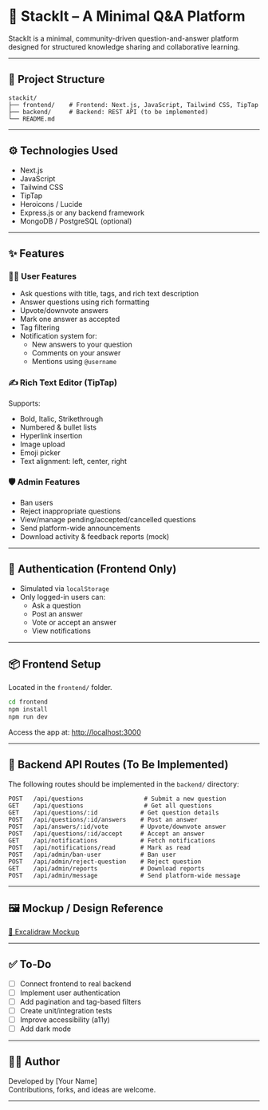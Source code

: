 # 🧠 StackIt – A Minimal Q&A Platform

StackIt is a minimal, community-driven question-and-answer platform designed for structured knowledge sharing and collaborative learning.

---

## 📁 Project Structure

```
stackit/
├── frontend/    # Frontend: Next.js, JavaScript, Tailwind CSS, TipTap
├── backend/     # Backend: REST API (to be implemented)
└── README.md
```

---

## ⚙️ Technologies Used

- Next.js  
- JavaScript  
- Tailwind CSS  
- TipTap  
- Heroicons / Lucide  
- Express.js or any backend framework  
- MongoDB / PostgreSQL (optional)

---

## ✨ Features

### 🧑‍💻 User Features

- Ask questions with title, tags, and rich text description
- Answer questions using rich formatting
- Upvote/downvote answers
- Mark one answer as accepted
- Tag filtering
- Notification system for:
  - New answers to your question
  - Comments on your answer
  - Mentions using `@username`

### ✍️ Rich Text Editor (TipTap)

Supports:
- Bold, Italic, Strikethrough
- Numbered & bullet lists
- Hyperlink insertion
- Image upload
- Emoji picker
- Text alignment: left, center, right

### 🛡 Admin Features

- Ban users
- Reject inappropriate questions
- View/manage pending/accepted/cancelled questions
- Send platform-wide announcements
- Download activity & feedback reports (mock)

---

## 🔐 Authentication (Frontend Only)

- Simulated via `localStorage`
- Only logged-in users can:
  - Ask a question
  - Post an answer
  - Vote or accept an answer
  - View notifications

---

## 📦 Frontend Setup

Located in the `frontend/` folder.

```bash
cd frontend
npm install
npm run dev
```

Access the app at: [http://localhost:3000](http://localhost:3000)

---

## 📡 Backend API Routes (To Be Implemented)

The following routes should be implemented in the `backend/` directory:

```http
POST   /api/questions                 # Submit a new question
GET    /api/questions                 # Get all questions
GET    /api/questions/:id            # Get question details
POST   /api/questions/:id/answers    # Post an answer
POST   /api/answers/:id/vote         # Upvote/downvote answer
POST   /api/questions/:id/accept     # Accept an answer
GET    /api/notifications            # Fetch notifications
POST   /api/notifications/read       # Mark as read
POST   /api/admin/ban-user           # Ban user
POST   /api/admin/reject-question    # Reject question
GET    /api/admin/reports            # Download reports
POST   /api/admin/message            # Send platform-wide message
```

---

## 🖼 Mockup / Design Reference

[🔗 Excalidraw Mockup](https://app.excalidraw.com/l/65VNwvy7c4X/9mhEahV0MQgN)

---

## ✅ To-Do

- [ ] Connect frontend to real backend
- [ ] Implement user authentication
- [ ] Add pagination and tag-based filters
- [ ] Create unit/integration tests
- [ ] Improve accessibility (a11y)
- [ ] Add dark mode

---

## 🧑‍💻 Author

Developed by [Your Name]  
Contributions, forks, and ideas are welcome.

---